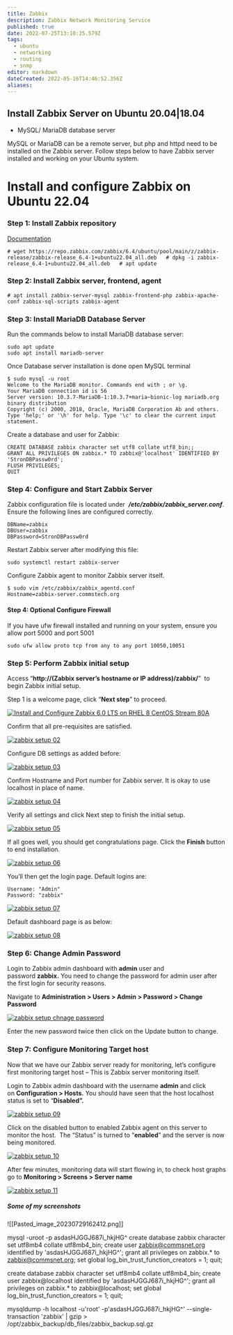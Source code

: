 ```yaml
---
title: Zabbix
description: Zabbix Network Monitoring Service
published: true
date: 2022-07-25T13:10:25.579Z
tags:
  - ubuntu
  - networking
  - routing
  - snmp
editor: markdown
dateCreated: 2022-05-16T14:46:52.356Z
aliases:
---
```


## Install Zabbix Server on Ubuntu 20.04|18.04


- MySQL/ MariaDB database server

MySQL or MariaDB can be a remote server, but php and httpd need to be installed on the Zabbix server. Follow steps below to have Zabbix server installed and working on your Ubuntu system.

# Install and configure Zabbix on Ubuntu 22.04

### Step 1: Install Zabbix repository

[Documentation](https://www.zabbix.com/documentation/6.4/manual/installation/install_from_packages)

`# wget https://repo.zabbix.com/zabbix/6.4/ubuntu/pool/main/z/zabbix-release/zabbix-release_6.4-1+ubuntu22.04_all.deb   # dpkg -i zabbix-release_6.4-1+ubuntu22.04_all.deb   # apt update`

### Step 2: Install Zabbix server, frontend, agent

`# apt install zabbix-server-mysql zabbix-frontend-php zabbix-apache-conf zabbix-sql-scripts zabbix-agent   `


### Step 3: Install MariaDB Database Server

Run the commands below to install MariaDB database server:

```
sudo apt update
sudo apt install mariadb-server
```

Once Database server installation is done open MySQL terminal

```
$ sudo mysql -u root
Welcome to the MariaDB monitor. Commands end with ; or \g.
Your MariaDB connection id is 56
Server version: 10.3.7-MariaDB-1:10.3.7+maria~bionic-log mariadb.org binary distribution
Copyright (c) 2000, 2018, Oracle, MariaDB Corporation Ab and others.
Type 'help;' or '\h' for help. Type '\c' to clear the current input statement.
```

Create a database and user for Zabbix:

```
CREATE DATABASE zabbix character set utf8 collate utf8_bin;;
GRANT ALL PRIVILEGES ON zabbix.* TO zabbix@'localhost' IDENTIFIED BY 'StronDBPassw0rd';
FLUSH PRIVILEGES; 
QUIT 
```

### Step 4: Configure and Start Zabbix Server

Zabbix configuration file is located under  _**/etc/zabbix/zabbix_server.conf**_. Ensure the following lines are configured correctly.

```
DBName=zabbix
DBUser=zabbix
DBPassword=StronDBPassw0rd
```

Restart Zabbix server after modifying this file:

```
sudo systemctl restart zabbix-server
```

Configure Zabbix agent to monitor Zabbix server itself.

```
$ sudo vim /etc/zabbix/zabbix_agentd.conf
Hostname=zabbix-server.commstech.org
```

#### Step 4: Optional Configure Firewall

If you have ufw firewall installed and running on your system, ensure you allow port 5000 and port 5001

```
sudo ufw allow proto tcp from any to any port 10050,10051
```

### Step 5: Perform Zabbix initial setup

Access “**http://(Zabbix server’s hostname or IP address)/zabbix/**”  to begin Zabbix initial setup.

Step 1 is a welcome page, click “**Next step**” to proceed.

[![Install and Configure Zabbix 6.0 LTS on RHEL 8 CentOS Stream 80A](https://computingforgeeks.com/wp-content/uploads/2022/01/Install-and-Configure-Zabbix-6.0-LTS-on-RHEL-8-CentOS-Stream-80A.png?ezimgfmt=rs:696x449/rscb23/ng:webp/ngcb23 "How To Install Zabbix Server on Ubuntu 20.04|18.04 1")](https://computingforgeeks.com/wp-content/uploads/2022/01/Install-and-Configure-Zabbix-6.0-LTS-on-RHEL-8-CentOS-Stream-80A.png?ezimgfmt=rs:696x449/rscb23/ng:webp/ngcb23)

Confirm that all pre-requisites are satisfied.

[![zabbix setup 02](https://computingforgeeks.com/wp-content/uploads/2018/06/zabbix-setup-02.png?ezimgfmt=rs:696x412/rscb23/ng:webp/ngcb23 "Install Zabbix Server on Ubuntu 18.04 2")](https://computingforgeeks.com/wp-content/uploads/2018/06/zabbix-setup-02.png)

Configure DB settings as added before:

[![zabbix setup 03](https://computingforgeeks.com/wp-content/uploads/2018/06/zabbix-setup-03.png?ezimgfmt=rs:696x422/rscb23/ng:webp/ngcb23 "Install Zabbix Server on Ubuntu 18.04 3")](https://computingforgeeks.com/wp-content/uploads/2018/06/zabbix-setup-03.png)

Confirm Hostname and Port number for Zabbix server. It is okay to use localhost in place of name.

[![zabbix setup 04](https://computingforgeeks.com/wp-content/uploads/2018/06/zabbix-setup-04.png?ezimgfmt=rs:696x423/rscb23/ng:webp/ngcb23 "Install Zabbix Server on Ubuntu 18.04 4")](https://computingforgeeks.com/wp-content/uploads/2018/06/zabbix-setup-04.png)

Verify all settings and click Next step to finish the initial setup.

[![zabbix setup 05](https://computingforgeeks.com/wp-content/uploads/2018/06/zabbix-setup-05.png?ezimgfmt=rs:696x433/rscb23/ng:webp/ngcb23 "Install Zabbix Server on Ubuntu 18.04 5")](https://computingforgeeks.com/wp-content/uploads/2018/06/zabbix-setup-05.png)

If all goes well, you should get congratulations page. Click the **Finish** button to end installation.

[![zabbix setup 06](https://computingforgeeks.com/wp-content/uploads/2018/06/zabbix-setup-06.png?ezimgfmt=rs:696x417/rscb23/ng:webp/ngcb23 "Install Zabbix Server on Ubuntu 18.04 6")](https://computingforgeeks.com/wp-content/uploads/2018/06/zabbix-setup-06.png)

You’ll then get the login page. Default logins are:

```
Username: "Admin"
Password: "zabbix"
```

[![zabbix setup 07](https://computingforgeeks.com/wp-content/uploads/2018/06/zabbix-setup-07.png?ezimgfmt=rs:696x426/rscb23/ng:webp/ngcb23 "Install Zabbix Server on Ubuntu 18.04 7")](https://computingforgeeks.com/wp-content/uploads/2018/06/zabbix-setup-07.png)

Default dashboard page is as below:

[![zabbix setup 08](https://computingforgeeks.com/wp-content/uploads/2018/06/zabbix-setup-08.png?ezimgfmt=rs:696x328/rscb23/ng:webp/ngcb23 "Install Zabbix Server on Ubuntu 18.04 8")](https://computingforgeeks.com/wp-content/uploads/2018/06/zabbix-setup-08.png)

### Step 6: Change Admin Password

Login to Zabbix admin dashboard with **admin** user and password **zabbix.** You need to change the password for admin user after the first login for security reasons.

Navigate to **Administration > Users > Admin > Password > Change Password**

[![zabbix setup chnage password](https://computingforgeeks.com/wp-content/uploads/2018/06/zabbix-setup-chnage-password.png?ezimgfmt=rs:696x312/rscb23/ng:webp/ngcb23 "Install Zabbix Server on Ubuntu 18.04 9")](https://computingforgeeks.com/wp-content/uploads/2018/06/zabbix-setup-chnage-password.png)

Enter the new password twice then click on the Update button to change.

### Step 7: Configure Monitoring Target host

Now that we have our Zabbix server ready for monitoring, let’s configure first monitoring target host – This is Zabbix server monitoring itself.

Login to Zabbix admin dashboard with the username **admin** and click on **Configuration > Hosts.** You should have seen that the host localhost status is set to “**Disabled”.**

[![zabbix setup 09](https://computingforgeeks.com/wp-content/uploads/2018/06/zabbix-setup-09.png?ezimgfmt=rs:696x225/rscb23/ng:webp/ngcb23 "Install Zabbix Server on Ubuntu 18.04 10")](https://computingforgeeks.com/wp-content/uploads/2018/06/zabbix-setup-09.png)

Click on the disabled button to enabled Zabbix agent on this server to monitor the host.  The “Status” is turned to “**enabled**” and the server is now being monitored.

[![zabbix setup 10](https://computingforgeeks.com/wp-content/uploads/2018/06/zabbix-setup-10.png?ezimgfmt=rs:696x260/rscb23/ng:webp/ngcb23 "Install Zabbix Server on Ubuntu 18.04 11")](https://computingforgeeks.com/wp-content/uploads/2018/06/zabbix-setup-10.png)

After few minutes, monitoring data will start flowing in, to check host graphs go to **Monitoring > Screens > Server name**

[![zabbix setup 11](https://computingforgeeks.com/wp-content/uploads/2018/06/zabbix-setup-11.png?ezimgfmt=rs:696x344/rscb23/ng:webp/ngcb23 "Install Zabbix Server on Ubuntu 18.04 12")](https://computingforgeeks.com/wp-content/uploads/2018/06/zabbix-setup-11.png)


##### Some of my screenshots

![[Pasted_image_20230729162412.png]]


mysql -uroot -p
asdasHJGGJ687i_hkjHG^
create database zabbix character set utf8mb4 collate utf8mb4_bin;
create user zabbix@commsnet.org identified by 'asdasHJGGJ687i_hkjHG^';
grant all privileges on zabbix.* to zabbix@commsnet.org;
set global log_bin_trust_function_creators = 1;
quit;


create database zabbix character set utf8mb4 collate utf8mb4_bin;
create user zabbix@localhost identified by 'asdasHJGGJ687i_hkjHG^';
grant all privileges on zabbix.* to zabbix@localhost;
set global log_bin_trust_function_creators = 1;
quit;


mysqldump -h localhost -u'root' -p'asdasHJGGJ687i_hkjHG^' --single-transaction 'zabbix' | gzip > /opt/zabbix_backup/db_files/zabbix_backup.sql.gz